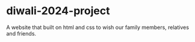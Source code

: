 # diwali-2024-project
A website that built on html and css to wish our family members, relatives and friends.
